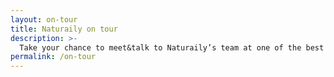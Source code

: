 ```yaml
---
layout: on-tour
title: Naturaily on tour
description: >-
  Take your chance to meet&talk to Naturaily’s team at one of the best events in tech industry: SXSW, IoT World, WebSummit and many more. Check the details.
permalink: /on-tour
---
```


